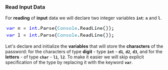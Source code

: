 ### Read Input Data

For **reading** of **input** data we will declare two integer variables **`int`**: **`n`** and **`l`**.


![](/assets/chapter-7-exam-preparation-images/01.stupid-password-generator-1.png)

Let's declare and initialize the **variables** that will store the **characters** of the password: for the characters of type  **digit** -  type **`int`** -  **`d1`**, **`d2`**, **`d3`**, and for the **letters** - of type  **`char`** - **`l1`**, **`l2`**. To make it easier we will skip explicit specification of the type by replacing it with the keyword **`var`**.

